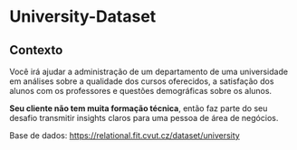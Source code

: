 # University-Dataset
## Contexto

Você irá ajudar a administração de um departamento de uma universidade em análises sobre a qualidade dos cursos oferecidos, a satisfação dos alunos com os professores e questões demográficas sobre os alunos. 

**Seu cliente não tem muita formação técnica**, então faz parte do seu desafio transmitir insights claros para uma pessoa de área de negócios. 

Base de dados: https://relational.fit.cvut.cz/dataset/university
